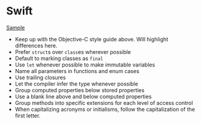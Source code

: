 Swift
=====

[Sample](sample.swift)

* Keep up with the Objective-C style guide above. Will highlight differences
  here.
* Prefer `struct`s over `class`es wherever possible
* Default to marking classes as `final`
* Use `let` whenever possible to make immutable variables
* Name all parameters in functions and enum cases
* Use trailing closures
* Let the compiler infer the type whenever possible
* Group computed properties below stored properties
* Use a blank line above and below computed properties
* Group methods into specific extensions for each level of access control
* When capitalizing acronyms or initialisms, follow the capitalization of the
  first letter.
